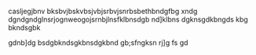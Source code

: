 casljegjbnv bksbvjbskvbsjvbjsrbvjsnrbsbethbndgfbg
xndg 
dgndgndglnsrjognweogojsrnbjlnsfklbnsdgb
nd]klbns 
dgknsgdkbngds
kbg
bkndsgbk 

gdnb]dg
bsdgbkndsgkbnsdgkbnd
gb;sfngksn
rj]g
fs
gd
